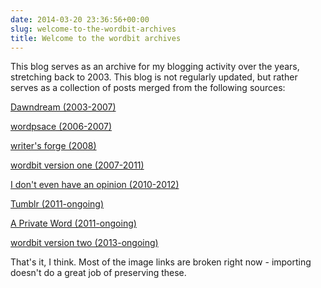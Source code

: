 ```yaml
---
date: 2014-03-20 23:36:56+00:00
slug: welcome-to-the-wordbit-archives
title: Welcome to the wordbit archives
---
```


This blog serves as an archive for my blogging activity over the years, stretching back to 2003. This blog is not regularly updated, but rather serves as a collection of posts merged from the following sources:

[Dawndream (2003-2007)](http://sunsangnim.livejournal.com/)

[wordpsace (2006-2007)](http://wordspace.awardspace.com/archives)

[writer's forge (2008)](http://writersforge.blogspot.ca/)

[wordbit version one (2007-2011)](http://wordbit.freehostia.com/)

[I don't even have an opinion (2010-2012)](http://wordbit.wordpress.com/)

[Tumblr (2011-ongoing)](http://wordbit.tumblr.com/)

[A Private Word (2011-ongoing)](http://aprivateword.wordpress.com/)

[wordbit version two (2013-ongoing)](http://wordbit.com/)

That's it, I think. Most of the image links are broken right now - importing doesn't do a great job of preserving these.

